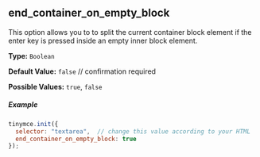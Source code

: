 ## end_container_on_empty_block

This option allows you to to split the current container block element if the enter key is pressed inside an empty inner block element.

**Type:** `Boolean`

**Default Value:** `false`  // confirmation required

**Possible Values:** `true`, `false`

##### Example

```js
tinymce.init({
  selector: "textarea",  // change this value according to your HTML
  end_container_on_empty_block: true
});
```
